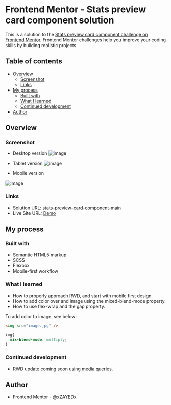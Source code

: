 # Frontend Mentor - Stats preview card component solution

This is a solution to the [Stats preview card component challenge on Frontend Mentor](https://www.frontendmentor.io/challenges/stats-preview-card-component-8JqbgoU62). Frontend Mentor challenges help you improve your coding skills by building realistic projects. 

## Table of contents

- [Overview](#overview)
  - [Screenshot](#screenshot)
  - [Links](#links)
- [My process](#my-process)
  - [Built with](#built-with)
  - [What I learned](#what-i-learned)
  - [Continued development](#continued-development)
- [Author](#author)

## Overview

### Screenshot
- Desktop version 
![image](https://user-images.githubusercontent.com/46198029/149515698-66f5742f-371c-4663-98bd-58a0359425f2.png)

- Tablet version 
![image](https://user-images.githubusercontent.com/46198029/149515795-64d2ef21-d1b1-4a8b-88f9-7e77557688be.png)


- Mobile version

![image](https://user-images.githubusercontent.com/46198029/149515755-966ff62d-5b40-43b1-9f08-e3a3b008a392.png)

### Links

- Solution URL: [stats-preview-card-component-main](https://github.com/xZAYEDx/stats-preview-card-component-main)
- Live Site URL: [Demo](https://xzayedx.github.io/stats-preview-card-component-main/)

## My process

### Built with

- Semantic HTML5 markup
- SCSS 
- Flexbox
- Mobile-first workflow

### What I learned

- How to properly approach RWD, and start with mobile first design.
- How to add color over and image using the mixed-blend-mode property.
- How to use flex-wrap and the gap property.

To add color to image, see below:

```html
<img src="image.jpg" />
```
```css
img{
  mix-blend-mode: multiply; 
}
```

### Continued development

- RWD update coming soon using media queries.

## Author

- Frontend Mentor - [@xZAYEDx](https://www.frontendmentor.io/profile/xZAYEDx)
